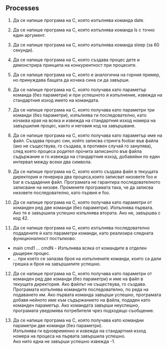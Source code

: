 ## Processes

01. Да се напише програма на C, която изпълнява команда date.

02. Да се напише програма на C, която изпълнява команда ls с точно един аргумент.

03. Да се напише програма на C, която изпълнява команда sleep (за 60 секунди).

04. Да се напише програма на C, която създава процес дете и демонстрира принципа на конкурентност при процесите.

05. Да се напише програма на C, която е аналогична на горния пример, но принуждава бащата да изчака сина си да завърши.

06. Да се напише програма на С, която получава като параметър команда (без параметри) и при успешното ѝ изпълнение, извежда на стандартния изход името на командата.

07. Да се напише програма на С, която получава като параметри три команди (без параметри), изпълнява ги последователно, като изчаква края на всяка и извежда на стандартния изход номера на завършилия процес, както и неговия код на завършване.

08. Да се напише програма на С, която получава като параметър име на файл. Създава процес син, който записва стринга
foobar във файла (ако не съществува, го създава, в противен случай го занулява), след което процеса родител прочита записаното във файла съдържание и го извежда на стандартния изход, добавяйки по един интервал между всеки два символа.

09. Да се напише програма на C, която която създава файл в текущата директория и генерира два процесa,които записват низовете foo и bar в създадения файл. Програмата не гарантира последователното записване на низове. Променете програмата така, че да записва низовете последователно, като първия е foo.

10. Да се напише програма на C, която получава като параметри от команден ред две команди (без параметри).
Изпълнява първата. Ако тя е завършила успешно изпълнява втората. Ако не, завършва с код 42.

11. Да се напише програма на C, която изпълнява последователно подадените ѝ като параметри команди, като реализира следната функционалност постъпково: 
- main cmd1 ... cmdN - Изпълнява всяка от командите в отделен дъщерен процес.
- ... при което се запазва броя на изпълнените команди, които са дали грешка и броя на завършилите успешно.

12. Да се напише програма на C, която получава като параметри от команден ред две команди (без параметри) и име на файл в текущата директория. Ако файлът не съществува, го създава. Програмата изпълнява командите последователно,
по реда на подаването им. Ако първата команда завърши успешно, програмата добавя нейното име към съдържанието на файла, подаден като команден параметър. Ако командата завърши неуспешно, програмата уведомява потребителя чрез подходящо съобщение.

13. Да се напише програма на C, която получава като командни параметри две команди (без параметри). <br />
Изпълнява ги едновременно и извежда на стандартния изход номера на процеса на първата завършила успешно. <br />
Ако нито една не завърши успешно извежда -1. <br />